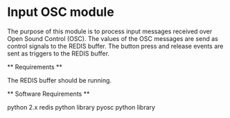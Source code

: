 Input OSC module
================

The purpose of this module is to process input messages received over Open Sound Control (OSC). The values of the OSC messages are send as control signals to the REDIS buffer. The button press and release events are sent as triggers to the REDIS buffer.

** Requirements **

The REDIS buffer should be running.

** Software Requirements **

python 2.x
redis python library
pyosc python library
